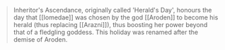 > Inheritor's Ascendance, originally called 'Herald's Day', honours the day that [[Iomedae]] was chosen by the god [[Aroden]] to become his herald (thus replacing [[Arazni]]), thus boosting her power beyond that of a fledgling goddess. This holiday was renamed after the demise of Aroden.







